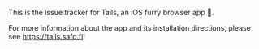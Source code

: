 This is the issue tracker for Tails, an iOS furry browser app 🦊.

For more information about the app and its installation directions, please see <a href="https://tails.safo.fi" target="_blank">https://tails.safo.fi</a>!
